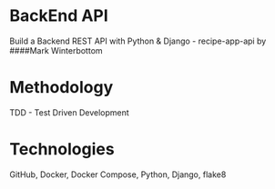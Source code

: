 # BackEnd API 
Build a Backend REST API with Python &amp; Django - recipe-app-api
by ####Mark Winterbottom


# Methodology
TDD - Test Driven Development

# Technologies
GitHub, Docker, Docker Compose, Python, Django, flake8


